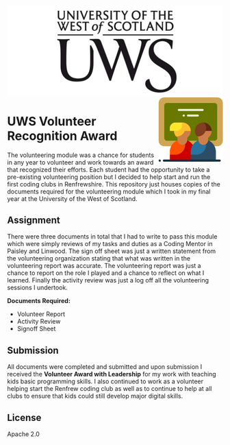 
<img src='images/logo.png' />

<img src='icon.png' width='150' height='150' align='right' />

# UWS Volunteer Recognition Award

The volunteering module was a chance for students in any year to volunteer and work towards an award that recognized their efforts. Each student had the opportunity to take a pre-existing volunteering position but I decided to help start and run the first coding clubs in Renfrewshire. This repository just houses copies of the documents required for the volunteering module which I took in my final year at the University of the West of Scotland. 

## Assignment

There were three documents in total that I had to write to pass this module which were simply reviews of my tasks and duties as a Coding Mentor in Paisley and Linwood. The sign off sheet was just a written statement from the volunteering organization stating that what was written in the volunteering report was accurate. The volunteering report was just a chance to report on the role I played and a chance to reflect on what I learned. Finally the activity review was just a log off all the volunteering sessions I undertook.

**Documents Required:** 

* Volunteer Report
* Activity Review
* Signoff Sheet

## Submission

All documents were completed and submitted and upon submission I received the **Volunteer Award with Leadership** for my work with teaching kids basic programming skills. I also continued to work as a volunteer helping start the Renfrew coding club as well as to continue to help at all clubs to ensure that kids could still develop major digital skills. 

## License

Apache 2.0